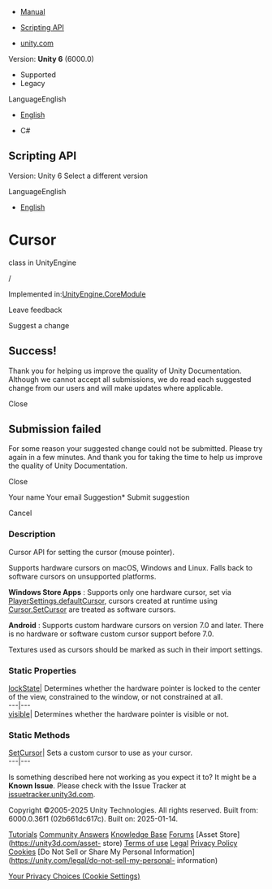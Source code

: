 [ ]()

  * [Manual](../Manual/index.html)
  * [Scripting API](../ScriptReference/index.html)

  * [unity.com](https://unity.com/)

Version: **Unity 6** (6000.0)

  * Supported
  * Legacy

LanguageEnglish

  * [English]()

  * C#

[ ](https://docs.unity3d.com)

## Scripting API

Version: Unity 6 Select a different version

LanguageEnglish

  * [English]()

# Cursor

class in UnityEngine

/

Implemented in:[UnityEngine.CoreModule](UnityEngine.CoreModule.html)

Leave feedback

Suggest a change

## Success!

Thank you for helping us improve the quality of Unity Documentation. Although
we cannot accept all submissions, we do read each suggested change from our
users and will make updates where applicable.

Close

## Submission failed

For some reason your suggested change could not be submitted. Please <a>try
again</a> in a few minutes. And thank you for taking the time to help us
improve the quality of Unity Documentation.

Close

Your name Your email Suggestion* Submit suggestion

Cancel

[ ]()

### Description

Cursor API for setting the cursor (mouse pointer).

Supports hardware cursors on macOS, Windows and Linux. Falls back to software
cursors on unsupported platforms.  
  
**Windows Store Apps** : Supports only one hardware cursor, set via
[PlayerSettings.defaultCursor](PlayerSettings-defaultCursor.html), cursors
created at runtime using [Cursor.SetCursor](Cursor.SetCursor.html) are treated
as software cursors.  
  
**Android** : Supports custom hardware cursors on version 7.0 and later. There
is no hardware or software custom cursor support before 7.0.  
  
Textures used as cursors should be marked as such in their import settings.

### Static Properties

[lockState](Cursor-lockState.html)| Determines whether the hardware pointer is
locked to the center of the view, constrained to the window, or not
constrained at all.  
---|---  
[visible](Cursor-visible.html)| Determines whether the hardware pointer is
visible or not.  
  
### Static Methods

[SetCursor](Cursor.SetCursor.html)| Sets a custom cursor to use as your
cursor.  
---|---  
  
Is something described here not working as you expect it to? It might be a
**Known Issue**. Please check with the Issue Tracker at
[issuetracker.unity3d.com](https://issuetracker.unity3d.com).

Copyright ©2005-2025 Unity Technologies. All rights reserved. Built from:
6000.0.36f1 (02b661dc617c). Built on: 2025-01-14.

[Tutorials](https://unity3d.com/learn) [Community
Answers](https://answers.unity3d.com) [Knowledge
Base](https://support.unity3d.com/hc/en-us)
[Forums](https://forum.unity3d.com) [Asset Store](https://unity3d.com/asset-
store) [Terms of use](https://docs.unity3d.com/Manual/TermsOfUse.html)
[Legal](https://unity.com/legal) [Privacy
Policy](https://unity.com/legal/privacy-policy)
[Cookies](https://unity.com/legal/cookie-policy) [Do Not Sell or Share My
Personal Information](https://unity.com/legal/do-not-sell-my-personal-
information)

[Your Privacy Choices (Cookie Settings)](javascript:void\(0\);)

